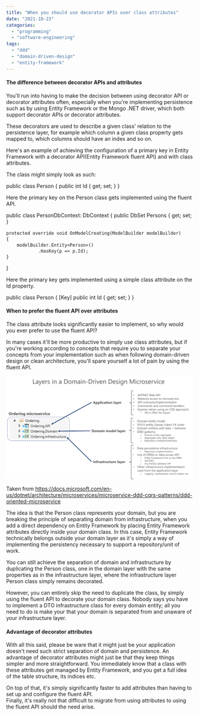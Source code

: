 ```yaml
---
title: "When you should use decorator APIs over class attributes"
date: "2021-10-23"
categories: 
  - "programming"
  - "software-engineering"
tags: 
  - "ddd"
  - "domain-driven-design"
  - "entity-framework"
---
```


#### The difference between decorator APIs and attributes

You'll run into having to make the decision between using decorator API or decorator attributes often, especially when you're implementing persistence such as by using Entity Framework or the Mongo .NET driver, which both support decorator APIs or decorator attributes.

These decorators are used to describe a given class' relation to the persistence layer, for example which column a given class property gets mapped to, which columns should have an index and so on.

Here's an example of achieving the configuration of a primary key in Entity Framework with a decorator API(Entity Framework fluent API) and with class attributes.

The class might simply look as such:

public class Person {
	public int Id { get; set; }
}

Here the primary key on the Person class gets implemented using the fluent API.

public class PersonDbContext: DbContext 
{
    public DbSet<Person> Persons { get; set; }
        
    protected override void OnModelCreating(ModelBuilder modelBuilder)
    {
        modelBuilder.Entity<Person>()
                .HasKey(p => p.Id);
    }
}

Here the primary key gets implemented using a simple class attribute on the Id property.

public class Person {
	\[Key\]
	public int Id { get; set; }
}

#### When to prefer the fluent API over attributes

The class attribute looks significantly easier to implement, so why would you ever prefer to use the fluent API?

In many cases it'll be more productive to simply use class attributes, but if you're working according to concepts that require you to separate your concepts from your implementation such as when following domain-driven design or clean architecture, you'll spare yourself a lot of pain by using the fluent API.

![](images/domain-driven-design-microservice-1024x567.png)

Taken from https://docs.microsoft.com/en-us/dotnet/architecture/microservices/microservice-ddd-cqrs-patterns/ddd-oriented-microservice

The idea is that the Person class represents your domain, but you are breaking the principle of separating domain from infrastructure, when you add a direct dependency on Entity Framework by placing Entity Framework attributes directly inside your domain class. In this case, Entity Framework technically belongs outside your domain layer as it's simply a way of implementing the persistency necessary to support a repository/unit of work.

You can still achieve the separation of domain and infrastructure by duplicating the Person class, one in the domain layer with the same properties as in the infrastructure layer, where the infrastructure layer Person class simply remains decorated.

However, you can entirely skip the need to duplicate the class, by simply using the fluent API to decorate your domain class. Nobody says you have to implement a DTO infrastructure class for every domain entity; all you need to do is make your that your domain is separated from and unaware of your infrastructure layer.

#### Advantage of decorator attributes

With all this said, please be ware that it might just be your application doesn't need such strict separation of domain and persistence. An advantage of decorator attributes might just be that they keep things simpler and more straightforward. You immediately know that a class with these attributes get managed by Entity Framework, and you get a full idea of the table structure, its indices etc.

On top of that, it's simply significantly faster to add attributes than having to set up and configure the fluent API.  
Finally, it's really not that difficult to migrate from using attributes to using the fluent API should the need arise.
